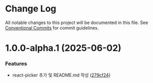 # Change Log

All notable changes to this project will be documented in this file.
See [Conventional Commits](https://conventionalcommits.org) for commit guidelines.

# 1.0.0-alpha.1 (2025-06-02)


### Features

* react-picker 추가 및 README.md 작성 ([279cf24](https://github.com/go-lani/lani.ground/commit/279cf24b6e2d88bebaa1185b3e7f559f59c64b24))
